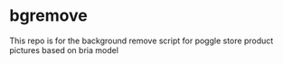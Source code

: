# bgremove
This repo is for the background remove script for poggle store product pictures based on bria model

